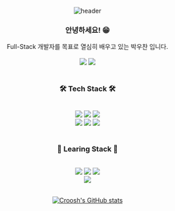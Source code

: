 <div align = "center"> 

![header](https://capsule-render.vercel.app/api?type=waving&color=FAE287&height=220&section=header&text=PARK%20WOO%20CHAN%20&fontSize=70&animation=twinkling&fontAlignY=40&fontColor=66620F)

### 안녕하세요! 😁<br>
Full-Stack 개발자를 목표로 열심히 배우고 있는 박우찬 입니다.<br>
<br>
[<img src="https://img.shields.io/badge/Blog-20C997?style=for-the-badge&logo=velog&logoColor=black">](https://croossh103.tistory.com/)
<img src="https://img.shields.io/badge/Gmail-EA4335?style=for-the-badge&logo=gmail&logoColor=black">
<br>
<br>

### 🛠 Tech Stack 🛠
<br>
<img src="https://img.shields.io/badge/html5-E34F26?style=for-the-badge&logo=html5&logoColor=white">
<img src="https://img.shields.io/badge/css-1572B6?style=for-the-badge&logo=css3&logoColor=white">
<img src="https://img.shields.io/badge/javascript-F7DF1E?style=for-the-badge&logo=javascript&logoColor=black">
<br>
<img src="https://img.shields.io/badge/react-61DAFB?style=for-the-badge&logo=react&logoColor=black">
<img src="https://img.shields.io/badge/redux-764ABC?style=for-the-badge&logo=redux&logoColor=white">
<img src="https://img.shields.io/badge/github-181717?style=for-the-badge&logo=github&logoColor=white">
<br>
<br>

### 📖 Learing Stack 📖
<br>
<img src="https://img.shields.io/badge/node.js-339933?style=for-the-badge&logo=Node.js&logoColor=white">
<img src="https://img.shields.io/badge/express-000000?style=for-the-badge&logo=express&logoColor=white">
<img src="https://img.shields.io/badge/mongoDB-47A248?style=for-the-badge&logo=MongoDB&logoColor=white">

<br>
<img src="https://img.shields.io/badge/TypeScript-3178C6?style=for-the-badge&logo=TypeScript&logoColor=white">
<br>
<br>

[![Croosh's GitHub stats](https://github-readme-stats.vercel.app/api?username=Croossh&show_icons=true&theme=gruvbox_light)](https://github.com/anuraghazra/github-readme-stats)
</div>
